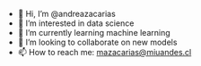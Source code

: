 - 👋 Hi, I’m @andreazacarias
- 👀 I’m interested in data science
- 🌱 I’m currently learning machine learning
- 💞️ I’m looking to collaborate on new models
- 📫 How to reach me: mazacarias@miuandes.cl

<!---
andreazacarias/andreazacarias is a ✨ special ✨ repository because its `README.md` (this file) appears on your GitHub profile.
You can click the Preview link to take a look at your changes.
--->

